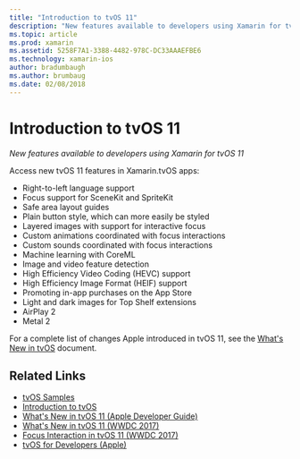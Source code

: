 ```yaml
---
title: "Introduction to tvOS 11"
description: "New features available to developers using Xamarin for tvOS 11"
ms.topic: article
ms.prod: xamarin
ms.assetid: 5258F7A1-3388-4482-978C-DC33AAAEFBE6
ms.technology: xamarin-ios
author: bradumbaugh
ms.author: brumbaug
ms.date: 02/08/2018
---
```


# Introduction to tvOS 11

_New features available to developers using Xamarin for tvOS 11_

Access new tvOS 11 features in Xamarin.tvOS apps:

- Right-to-left language support 
- Focus support for SceneKit and SpriteKit
- Safe area layout guides 
- Plain button style, which can more easily be styled
- Layered images with support for interactive focus
- Custom animations coordinated with focus interactions
- Custom sounds coordinated with focus interactions
- Machine learning with CoreML
- Image and video feature detection
- High Efficiency Video Coding (HEVC) support
- High Efficiency Image Format (HEIF) support
- Promoting in-app purchases on the App Store
- Light and dark images for Top Shelf extensions
- AirPlay 2
- Metal 2

For a complete list of changes Apple introduced in tvOS 11, see the [What's New in tvOS](https://developer.apple.com/library/content/releasenotes/General/WhatsNewinTVOS/Articles/tvOS_11_0.html) document.



## Related Links

- [tvOS Samples](https://developer.xamarin.com/samples/tvos/all/)
- [Introduction to tvOS](~/ios/tvos/index.md)
- [What's New in tvOS 11 (Apple Developer Guide)](https://developer.apple.com/library/content/releasenotes/General/WhatsNewinTVOS/Articles/tvOS_11_0.html)
- [What's New in tvOS 11 (WWDC 2017)](https://developer.apple.com/videos/play/wwdc2017/209/)
- [Focus Interaction in tvOS 11 (WWDC 2017)](https://developer.apple.com/videos/play/wwdc2017/224/)
- [tvOS for Developers (Apple)](https://developer.apple.com/tvos/)
